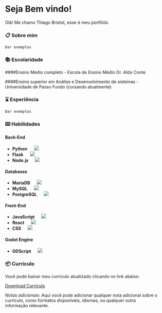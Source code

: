 # Seja Bem vindo!

Olá! Me chamo Thiago Bristot, esse é meu portfólio.

### 📋 Sobre mim



```
Dar exemplos
```

### 📚 Escolaridade

####Ensino Medio completo - Escola de Ensino Médio Dr. Aldo Conte 

####Ensino superior em Análise e Desenvolvimento de sistemas - Universidade de Passo Fundo (cursando atualmente)

### ⌛ Experiência


```
Dar exemplos
```

### ⌨️ Habilidades

#### Back-End
- **Python** &emsp; ![](https://geps.dev/progress/75)
- **Flask** &emsp; ![](https://geps.dev/progress/70)
- **Node.js** &emsp; ![](https://geps.dev/progress/55)

#### Databases
- **MariaDB** &emsp; ![](https://geps.dev/progress/80)
- **MySQL** &emsp; ![](https://geps.dev/progress/75)
- **PostgreSQL** &emsp; ![](https://geps.dev/progress/60)

#### Front-End
- **JavaScript** &emsp; ![](https://geps.dev/progress/70)
- **React** &emsp; ![](https://geps.dev/progress/65)
- **CSS** &emsp; ![](https://geps.dev/progress/65)

#### Godot Engine
- **GDScript** &emsp; ![](https://geps.dev/progress/60)


### 📦 Currículo

Você pode baixar meu currículo atualizado clicando no link abaixo:

[Download Currículo](link_para_seu_curriculo.pdf)

*Notas adicionais*: Aqui você pode adicionar qualquer nota adicional sobre o currículo, como formatos disponíveis, idiomas, ou qualquer outra informação relevante.
